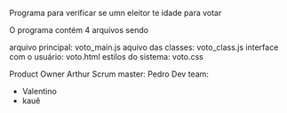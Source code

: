 Programa para verificar se umn eleitor te idade para votar

O programa contém 4 arquivos sendo 

arquivo principal: voto_main.js
aquivo das classes: voto_class.js
interface com o usuário: voto.html
estilos do sistema: voto.css

Product Owner Arthur
Scrum master: Pedro
Dev team:
 - Valentino
 - kauê
